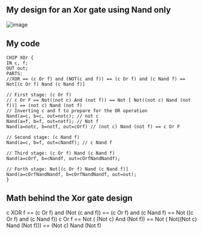 ## My design for an Xor gate using Nand only

![image](https://github.com/marouene-djabbar/HDL-Programming-Language/assets/165311266/cbc5f1e7-07d6-439d-933d-4256685f3773)

## My code

    CHIP XOr {
    IN c, f;
    OUT out;
    PARTS:    
    //XOR == (c Or f) and (NOT(c and f)) == (c Or f) and (c Nand f) == Not[(c Or f) Nand (c Nand f)]

    // First stage: (c Or f)
    // c Or F == Not((not c) And (not f)) == Not [ Not((not c) Nand (not f))] == (not c) Nand (not f)
    // Inverting c and f to prepare for the OR operation
    Nand(a=c, b=c, out=notc); // not c
    Nand(a=f, b=f, out=notf); // Not f
    Nand(a=notc, b=notf, out=cOrf) // (not c) Nand (not f) == c Or F
    
    // Second stage: (c Nand f)
    Nand(a=c, b=f, out=cNandf); // c Nand f
    
    // Third stage: (c Or f) Nand (c Nand f)
    Nand(a=cOrf, b=cNandf, out=cOrfNandNandf);
    
    // Forth stage: Not[(c Or f) Nand (c Nand f)]
    Nand(a=cOrfNandNandf, b=cOrfNandNandf, out=out);
    }


## Math behind the Xor gate design

c XOR f == (c Or f) and (Not (c and f)) == (c Or f)  and (c Nand f) == Not ((c Or f)  and (c Nand f))
c Or f == Not ( (Not c) And (Not f)) == Not ( Not((Not c) Nand (Not f))) == (Not c) Nand (Not f)

